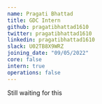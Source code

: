 ```yaml
---
name: Pragati Bhattad
title: GDC Intern
github: pragatibhattad1610
twitter: pragatibhattad1610
linkedin: pragatibhattad1610
slack: U02TB8X9WRZ
joining_date: "09/05/2022"
core: false
intern: true
operations: false
---
```


Still waiting for this    
